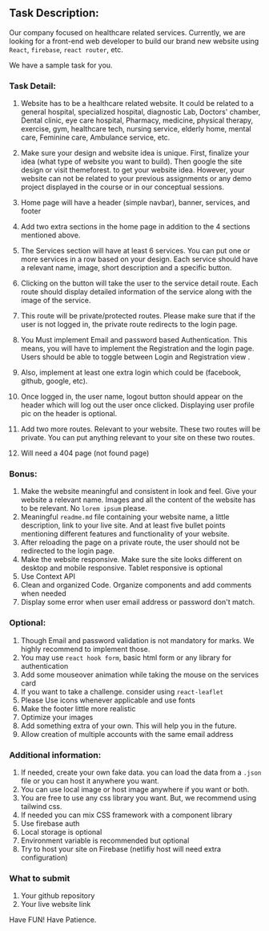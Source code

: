 ## Task Description:

Our company focused on healthcare related services. Currently, we are looking for a front-end web developer to build our brand new website using `React`, `firebase`, `react router`, etc.

We have a sample task for you.

### Task Detail:

1. Website has to be a healthcare related website. It could be related to a general hospital, specialized hospital, diagnostic Lab, Doctors' chamber, Dental clinic, eye care hospital, Pharmacy, medicine, physical therapy, exercise, gym, healthcare tech, nursing service, elderly home, mental care, Feminine care, Ambulance service, etc.

2. Make sure your design and website idea is unique. First, finalize your idea (what type of website you want to build). Then google the site design or visit themeforest. to get your website idea. However, your website can not be related to your previous assignments or any demo project displayed in the course or in our conceptual sessions.
3. Home page will have a header (simple navbar), banner, services, and footer
4. Add two extra sections in the home page in addition to the 4 sections mentioned above.

5. The Services section will have at least 6 services. You can put one or more services in a row based on your design. Each service should have a relevant name, image, short description and a specific button.
6. Clicking on the button will take the user to the service detail route. Each route should display detailed information of the service along with the image of the service.
7. This route will be private/protected routes. Please make sure that if the user is not logged in, the private route redirects to the login page.

8. You Must implement Email and password based Authentication. This means, you will have to implement the Registration and the login page. Users should be able to toggle between Login and Registration view .
9. Also, implement at least one extra login which could be (facebook, github, google, etc).
10. Once logged in, the user name, logout button should appear on the header which will log out the user once clicked. Displaying user profile pic on the header is optional.
11. Add two more routes. Relevant to your website. These two routes will be private. You can put anything relevant to your site on these two routes.
12. Will need a 404 page (not found page)

### Bonus:

1. Make the website meaningful and consistent in look and feel. Give your website a relevant name. Images and all the content of the website has to be relevant. No `lorem ipsum` please.
2. Meaningful `readme.md` file containing your website name, a little description, link to your live site. And at least five bullet points mentioning different features and functionality of your website.
3. After reloading the page on a private route, the user should not be redirected to the login page.
4. Make the website responsive. Make sure the site looks different on desktop and mobile responsive. Tablet responsive is optional
5. Use Context API
6. Clean and organized Code. Organize components and add comments when needed
7. Display some error when user email address or password don't match.

### Optional:

1. Though Email and password validation is not mandatory for marks. We highly recommend to implement those.
2. You may use `react hook form`, basic html form or any library for authentication
3. Add some mouseover animation while taking the mouse on the services card
4. If you want to take a challenge. consider using `react-leaflet`
5. Please Use icons whenever applicable and use fonts
6. Make the footer little more realistic
7. Optimize your images
8. Add something extra of your own. This will help you in the future.
9. Allow creation of multiple accounts with the same email address

### Additional information:

1. If needed, create your own fake data. you can load the data from a `.json` file or you can host it anywhere you want.
2. You can use local image or host image anywhere if you want or both.
3. You are free to use any css library you want. But, we recommend using tailwind css.
4. If needed you can mix CSS framework with a component library
5. Use firebase auth
6. Local storage is optional
7. Environment variable is recommended but optional
8. Try to host your site on Firebase (netlifiy host will need extra configuration)

### What to submit

1. Your github repository
2. Your live website link

Have FUN! Have Patience.
